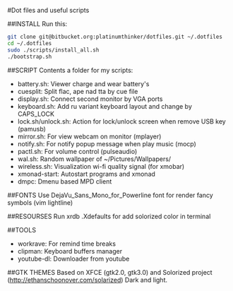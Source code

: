 #Dot files and useful scripts

##INSTALL
Run this:
```sh
git clone git@bitbucket.org:platinumthinker/dotfiles.git ~/.dotfiles
cd ~/.dotfiles
sudo ./scripts/install_all.sh
./bootstrap.sh
```

##SCRIPT
Contents a folder for my scripts:

* battery.sh: Viewer charge and wear battery's
* cuesplit: Split flac, ape nad tta by cue file
* display.sh: Connect second monitor by VGA ports
* keyboard.sh: Add ru variant keyboard layout and change by CAPS_LOCK
* lock.sh/unlock.sh: Action for lock/unlock screen when remove USB key (pamusb)
* mirror.sh: For view webcam on monitor (mplayer)
* notify.sh: For notify popup message when play music (mocp)
* pactl.sh: For volume control (pulseaudio)
* wal.sh: Random wallpaper of ~/Pictures/Wallpapers/
* wireless.sh: Visualization wi-fi quality signal (for xmobar)
* xmonad-start: Autostart programs and xmonad
* dmpc: Dmenu based MPD client

##FONTS
Use DejaVu_Sans_Mono_for_Powerline font for render fancy symbols (vim lightline)

##RESOURSES
Run xrdb .Xdefaults for add solorized color in terminal

##TOOLS
* workrave: For remind time breaks
* clipman: Keyboard buffers manager
* youtube-dl: Downloader from youtube

##GTK THEMES
Based on XFCE (gtk2.0, gtk3.0) and Solorized project (http://ethanschoonover.com/solarized) Dark and light.
